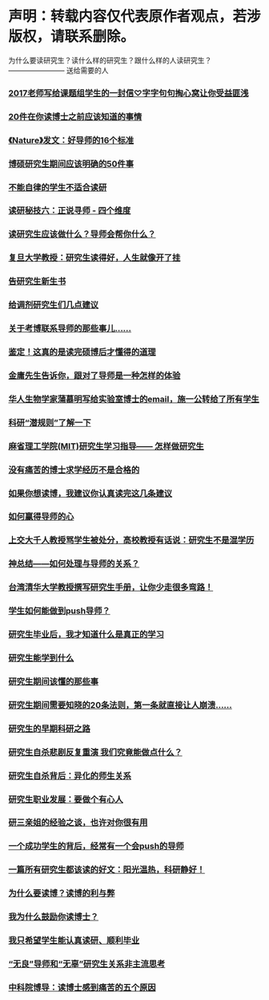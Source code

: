 # 声明：转载内容仅代表原作者观点，若涉版权，请联系删除。

为什么要读研究生？读什么样的研究生？跟什么样的人读研究生？
———————— 送给需要的人

### [2017老师写给课题组学生的一封信♡字字句句掏心窝让你受益匪浅](https://mp.weixin.qq.com/s/tgmm6LtyG6FmcmOi_UPp3A)

### [20件在你读博士之前应该知道的事情](https://mp.weixin.qq.com/s/gphzoi8YKcsaZApl3eQCWw)

### [《Nature》发文：好导师的16个标准](https://mp.weixin.qq.com/s/VoYHF5HRsOJRRrh_284KTA)

### [博硕研究生期间应该明确的50件事](https://mp.weixin.qq.com/s/_olsH36z5-wItyxzd7bz-Q)

### [不能自律的学生不适合读研](http://news.sciencenet.cn/sbhtmlnews/2018/11/340604.shtm?bsh_bid=2914332265&from=timeline&isappinstalled=0)

### [读研秘技六：正说寻师 - 四个维度](http://blog.sciencenet.cn/home.php?mod=space&uid=3389532&do=blog&id=1203854)

### [读研究生应该做什么？导师会帮你什么？](https://mp.weixin.qq.com/s/0sgLf4a0Jhz_RWg4g-cpcQ)

### [复旦大学教授：研究生读得好，人生就像开了挂](https://mp.weixin.qq.com/s/nYl9ugcRdjb7EZqkN-WCzQ)

### [告研究生新生书](https://mp.weixin.qq.com/s/K-ffihp3UOj9_RfNq9VrCA)

### [给调剂研究生们几点建议](https://mp.weixin.qq.com/s/rsufg4fZd1GiDVvqj0WCWQ)

### [关于考博联系导师的那些事儿……](https://mp.weixin.qq.com/s/EK8U9Ndw9Rbe9v2XJcA3sg)

### [鉴定！这真的是读完硕博后才懂得的道理](https://mp.weixin.qq.com/s/YN3dhN9ivZdkMKApQCh6tw)

### [金庸先生告诉你，跟对了导师是一种怎样的体验](https://mp.weixin.qq.com/s/6G3EJ4ta5HT74b5K_p6Orw)

### [华人生物学家蒲慕明写给实验室博士的email，施一公转给了所有学生](https://wenhui.whb.cn/third/baidu/201904/10/255005.html?sdkver=7cbb062d&clientprefetch=1&from=timeline&isappinstalled=0)

### [科研“潜规则”了解一下](https://mp.weixin.qq.com/s/iNG-bqnx5RrpPtsVVSCvjg)

### [麻省理工学院(MIT)研究生学习指导—— 怎样做研究生](https://mp.weixin.qq.com/s/3PUM4ZucqLY6ilH48wHukw)

### [没有痛苦的博士求学经历不是合格的](https://mp.weixin.qq.com/s/p8dpOueNYNIGV294ViHlKg)

### [如果你想读博，我建议你认真读完这几条建议](https://mp.weixin.qq.com/s/IyvnzH0OZtyeXv96xKPDTA)

### [如何赢得导师的心](https://mp.weixin.qq.com/s?__biz=MzIwMjk1OTc2MA==&mid=2247488614&amp;idx=1&amp;sn=d7a386f8552a897f9de0883b91cbbdf8&source=41%23wechat_redirect)

### [上交大千人教授骂学生被处分，高校教授有话说：研究生不是混学历](https://news.html5.qq.com/share/1578313705308813965?ch=060000&ctrid=1&dataSrc=96&data_type=1&docId=1578313705308813965&extenddata=%2526contentLevel%253D3%2526dataSrc%253D96%2526queryId%253D1553643466758%2526sGrayPlatFormModelId%253D101989%2523102836%2523103003%2523102744%2523102225%2523103436%2523103265%2523103205%2523103317%2523100773%2523103282%2523103467%2523101195%2523103355%2523101214%2523103297%2523103365%2523103358%2523103433%2523103398%2523103450%2526sModelId%253D101989%2523102836%2523103003%2523102744%2523102225%2523103436%2523103265%2523103205%2523103317%2523100773%2523103282%2523103467%2523101195%2523103355%2523101214%2523103297%2523103365%2523103358%2523103433%2523103398%2523103450%2526sStrategyId%253D59%2526subjectId%253D11012%2526zimeitiId%253Dqeh_6404636&pid=1&qbredirect&sc_id=9lSAskC&share=true&share_count=2&showAttach=1&showDate=1&tabId=0&tagId=0&url=http%253A%252F%252Fkuaibao.qq.com%252Fs%252F20190326A06P0C00&from=timeline&isappinstalled=0)

### [神总结——如何处理与导师的关系？](https://mp.weixin.qq.com/s/xSkDFTSyI5Fmoyds9grKZw)

### [台湾清华大学教授撰写研究生手册，让你少走很多弯路！](https://mp.weixin.qq.com/s/HODirk39mJH-OWAFClNDaQ)

### [学生如何能做到push导师？](https://mp.weixin.qq.com/s/A764z8ldXEFVptutnurx-w)

### [研究生毕业后，我才知道什么是真正的学习](https://mp.weixin.qq.com/s/XJ0tXkj90CkkcV-DgSYqpQ)

### [研究生能学到什么](https://mp.weixin.qq.com/s/ASqnV4lKiXWJ25E6-oOV9w)

### [研究生期间该懂的那些事](https://mp.weixin.qq.com/s/VlCvU0HokaFh5Wn1Vorq3g)

### [研究生期间需要知晓的20条法则，第一条就直接让人崩溃……](https://mp.weixin.qq.com/s/8RuPNrbGK2EuwPw23nylbA)

### [研究生的早期科研之路](https://mp.weixin.qq.com/s/MDB_er6rfKhXkDp-m1w-tg)

### [研究生自杀悲剧反复重演 我们究竟能做点什么？](https://mp.weixin.qq.com/s/CfubD4zsJqFMGz_aNsJdVA)

### [研究生自杀背后：异化的师生关系](https://mp.weixin.qq.com/s/JMM9gViv_FCZPwcO3x-5Yg)

### [研究生职业发展：要做个有心人](https://mp.weixin.qq.com/s/fyMqEIH2vNp0RFzWJpzKMw)

### [研三亲姐的经验之谈，也许对你很有用](https://mp.weixin.qq.com/s/D1CBaCVj59M80sswhL1Ifw)

### [一个成功学生的背后，经常有一个会push的导师](https://mp.weixin.qq.com/s/HJDxmOFX8SBR6LIlwD11kw)

### [一篇所有研究生都该读的好文：阳光温热，科研静好！](https://mp.weixin.qq.com/s/_K3Bi471N1M_IyDgE50R0g)

### [为什么要读博？读博的利与弊](https://mp.weixin.qq.com/s?__biz=MzIxMjE5MTE4OA==&mid=2247489404&amp;idx=1&amp;sn=88c916715f1abe04c49451ccb1ce857f&source=41%23wechat_redirect)

### [我为什么鼓励你读博士？](https://mp.weixin.qq.com/s/aHokqm9rwDJK9MBJMIbuew)

### [我只希望学生能认真读研、顺利毕业](https://mp.weixin.qq.com/s/ggIZvDOwQ_wjfuyv5NDeXw)

### [“无良”导师和“无辜”研究生关系非主流思考](http://blog.sciencenet.cn/blog-3410526-1213196.html)

### [中科院博导：读博士感到痛苦的五个原因](https://mp.weixin.qq.com/s/Ugb9-V2X69-TP0PVw1BA2Q)


